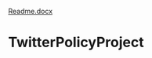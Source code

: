 [Readme.docx](https://github.com/AmirhoseinBodaghi/TwitterPolicyProject/files/7775448/Readme.docx)
# TwitterPolicyProject
